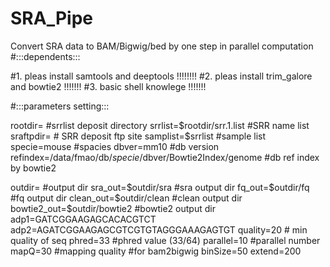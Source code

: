 # SRA_Pipe
Convert SRA data to BAM/Bigwig/bed by one step in parallel computation
#:::dependents:::

#1. pleas install samtools and deeptools !!!!!!!!
#2. pleas install trim_galore and bowtie2 !!!!!!!
#3. basic shell knowlege !!!!!!!

#:::parameters setting:::

rootdir= #srrlist deposit directory
srrlist=$rootdir/srr.1.list #SRR name list
sraftpdir= # SRR deposit ftp site
samplist=$srrlist #sample list
specie=mouse #spacies
dbver=mm10 #db version
refindex=/data/fmao/db/$specie/$dbver/Bowtie2Index/genome #db ref index by bowtie2

outdir= #output dir
sra_out=$outdir/sra #sra output dir
fq_out=$outdir/fq #fq output dir
clean_out=$outdir/clean #clean output dir
bowtie2_out=$outdir/bowtie2 #bowtie2 output dir
adp1=GATCGGAAGAGCACACGTCT
adp2=AGATCGGAAGAGCGTCGTGTAGGGAAAGAGTGT
quality=20 # min quality of seq
phred=33 #phred value (33/64)
parallel=10 #parallel number
mapQ=30 #mapping quality
#for bam2bigwig
binSize=50
extend=200
